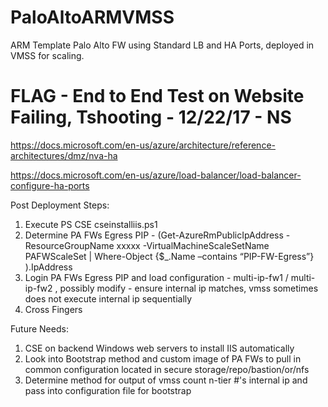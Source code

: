 # PaloAltoARMVMSS
ARM Template Palo Alto FW using Standard LB and HA Ports, deployed in VMSS for scaling.

# FLAG - End to End Test on Website Failing, Tshooting - 12/22/17 - NS

https://docs.microsoft.com/en-us/azure/architecture/reference-architectures/dmz/nva-ha

https://docs.microsoft.com/en-us/azure/load-balancer/load-balancer-configure-ha-ports

Post Deployment Steps:

1. Execute PS CSE cseinstalliis.ps1
2. Determine PA FWs Egress PIP - (Get-AzureRmPublicIpAddress -ResourceGroupName xxxxx -VirtualMachineScaleSetName PAFWScaleSet | Where-Object {$_.Name –contains “PIP-FW-Egress”} ).IpAddress
3. Login PA FWs Egress PIP and load configuration - multi-ip-fw1 / multi-ip-fw2 , possibly modify - ensure internal ip matches, vmss sometimes does not execute internal ip sequentially
4. Cross Fingers

Future Needs:

1. CSE on backend Windows web servers to install IIS automatically
2. Look into Bootstrap method and custom image of PA FWs to pull in common configuration located in secure storage/repo/bastion/or/nfs
3. Determine method for output of vmss count n-tier #'s internal ip and pass into configuration file for bootstrap
